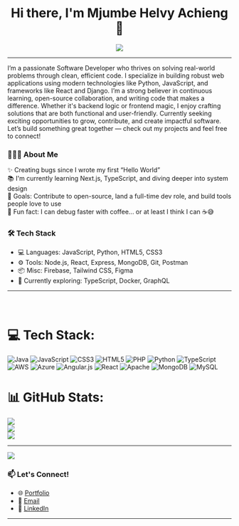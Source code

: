 <h1 align="center">Hi there, I'm Mjumbe Helvy Achieng 👋</h1>

<p align="center">
  <img src="https://readme-typing-svg.herokuapp.com?font=Fira+Code&size=22&pause=1000&color=00FACC&center=true&vCenter=true&width=435&lines=Full-Stack+Developer;JavaScript+%7C+Python+%7C+React+%7C+Node.js;Open+Source+Contributor;Clean+Code+Evangelist" />
</p>

---
I’m a passionate Software Developer who thrives on solving real-world problems through clean, efficient code. I specialize in building robust web applications using modern technologies like Python, JavaScript, and frameworks like React and Django. I’m a strong believer in continuous learning, open-source collaboration, and writing code that makes a difference. Whether it's backend logic or frontend magic, I enjoy crafting solutions that are both functional and user-friendly. Currently seeking exciting opportunities to grow, contribute, and create impactful software. Let’s build something great together — check out my projects and feel free to connect!


### 👨🏽‍💻 About Me

<p align="left">✨ Creating bugs since  I wrote my first “Hello World”<br>📚 I'm currently learning Next.js, TypeScript, and diving deeper into system design<br>🎯 Goals: Contribute to open-source, land a full-time dev role, and build tools people love to use<br>🎲 Fun fact:  I can debug faster with coffee... or at least I think I can ☕😅

</p>

### 🛠️ Tech Stack

- 💻 Languages: JavaScript, Python, HTML5, CSS3
- ⚙️ Tools: Node.js, React, Express, MongoDB, Git, Postman
- 📦 Misc: Firebase, Tailwind CSS, Figma
- 🧰 Currently exploring: TypeScript, Docker, GraphQL

---



###

<br clear="both">



###

# 💻 Tech Stack:
![Java](https://img.shields.io/badge/java-%23ED8B00.svg?style=for-the-badge&logo=openjdk&logoColor=white) ![JavaScript](https://img.shields.io/badge/javascript-%23323330.svg?style=for-the-badge&logo=javascript&logoColor=%23F7DF1E) ![CSS3](https://img.shields.io/badge/css3-%231572B6.svg?style=for-the-badge&logo=css3&logoColor=white) ![HTML5](https://img.shields.io/badge/html5-%23E34F26.svg?style=for-the-badge&logo=html5&logoColor=white) ![PHP](https://img.shields.io/badge/php-%23777BB4.svg?style=for-the-badge&logo=php&logoColor=white) ![Python](https://img.shields.io/badge/python-3670A0?style=for-the-badge&logo=python&logoColor=ffdd54) ![TypeScript](https://img.shields.io/badge/typescript-%23007ACC.svg?style=for-the-badge&logo=typescript&logoColor=white) ![AWS](https://img.shields.io/badge/AWS-%23FF9900.svg?style=for-the-badge&logo=amazon-aws&logoColor=white) ![Azure](https://img.shields.io/badge/azure-%230072C6.svg?style=for-the-badge&logo=microsoftazure&logoColor=white) ![Angular.js](https://img.shields.io/badge/angular.js-%23E23237.svg?style=for-the-badge&logo=angularjs&logoColor=white) ![React](https://img.shields.io/badge/react-%2320232a.svg?style=for-the-badge&logo=react&logoColor=%2361DAFB) ![Apache](https://img.shields.io/badge/apache-%23D42029.svg?style=for-the-badge&logo=apache&logoColor=white) ![MongoDB](https://img.shields.io/badge/MongoDB-%234ea94b.svg?style=for-the-badge&logo=mongodb&logoColor=white) ![MySQL](https://img.shields.io/badge/mysql-4479A1.svg?style=for-the-badge&logo=mysql&logoColor=white)
# 📊 GitHub Stats:
![](https://github-readme-stats.vercel.app/api?username=helvyy&theme=dark&hide_border=false&include_all_commits=false&count_private=false)<br/>
![](https://nirzak-streak-stats.vercel.app/?user=helvyy&theme=dark&hide_border=false)<br/>
![](https://github-readme-stats.vercel.app/api/top-langs/?username=helvyy&theme=dark&hide_border=false&include_all_commits=false&count_private=false&layout=compact)

---
[![](https://visitcount.itsvg.in/api?id=helvyy&icon=0&color=0)](https://visitcount.itsvg.in)

<!-- Proudly created with GPRM ( https://gprm.itsvg.in ) -->

### 📫 Let's Connect!

- 🌐 [Portfolio](https://github.com/helvyy)
- 💌 [Email](mailto:mjumbehelvy@gmail.com)
- 💼 [LinkedIn](https://www.linkedin.com/in/helvy-mjumbe-4a8307254/)

---
